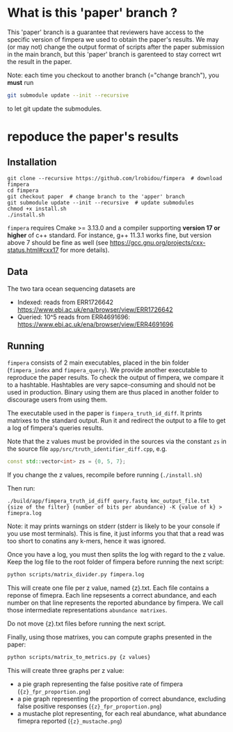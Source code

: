 # What is this 'paper' branch ?
This 'paper' branch is a guarantee that reviewers have access to the specific version of fimpera we used to obtain the paper's results. We may (or may not) change the output format of scripts after the paper submission in the main branch, but this 'paper' branch is garenteed to stay correct wrt the result in the paper.

Note: each time you checkout to another branch (="change branch"), you **must** run
```bash
git submodule update --init --recursive
```
to let git update the submodules.

# repoduce the paper's results
## Installation
```
git clone --recursive https://github.com/lrobidou/fimpera  # download fimpera
cd fimpera
git checkout paper  # change branch to the 'apper' branch
git submodule update --init --recursive  # update submodules
chmod +x install.sh
./install.sh
```
`fimpera` requires Cmake >= 3.13.0 and a compiler supporting **version 17 or higher** of c++ standard. For instance, g++ 11.3.1 works fine, but version above 7 should be fine as well (see https://gcc.gnu.org/projects/cxx-status.html#cxx17 for more details).

## Data
The two tara ocean sequencing datasets are 
 * Indexed: reads from ERR1726642 https://www.ebi.ac.uk/ena/browser/view/ERR1726642
 * Queried: 10^5 reads from ERR4691696: https://www.ebi.ac.uk/ena/browser/view/ERR4691696

## Running
`fimpera` consists of 2 main executables, placed in the bin folder (`fimpera_index` and `fimpera_query`). We provide another executable to reproduce the paper results. To check the output of fimpera, we compare it to a hashtable. Hashtables are very sapce-consuming and should not be used in production. Binary using them are thus placed in another folder to discourage users from using them.

The executable used in the paper is `fimpera_truth_id_diff`. It prints matrixes to the standard output. Run it and redirect the output to a file to get a log of fimpera's queries results.

Note that the z values must be provided in the sources via the constant `zs` in the source file `app/src/truth_identifier_diff.cpp`, e.g. 
```c++
const std::vector<int> zs = {0, 5, 7};
```
If you change the z values, recompile before running (`./install.sh`)

Then run:
```
./build/app/fimpera_truth_id_diff query.fastq kmc_output_file.txt {size of the filter} {number of bits per abundance} -K {value of k} > fimepra.log
```
Note: it may prints warnings on stderr (stderr is likely to be your console if you use most terminals). This is fine, it just informs you that that a read was too short to conatins any k-mers, hence it was ignored.


Once you have a log, you must then splits the log with regard to the z value.
Keep the log file to the root folder of fimpera before running the next script:
```bash
python scripts/matrix_divider.py fimpera.log
```
This will create one file per z value, named {z}.txt. Each file contains a reponse of fimepra. Each line repsesents a correct abundance, and each number on that line represents the reported abundance by fimpera. We call those intermediate representations `abundance matrixes`.

Do not move {z}.txt files before running the next script.

Finally, using those matrixes, you can compute graphs presented in the paper:
```bash
python scripts/matrix_to_metrics.py {z values}
```
This will create three graphs per z value:
- a pie graph representing the false positive rate of fimpera (`{z}_fpr_proportion.png`)
- a pie graph representing the proportion of correct abundance, excluding false positive responses (`{z}_fpr_proportion.png`)
- a mustache plot representing, for each real abundance, what abundance fimepra reported (`{z}_mustache.png`)
